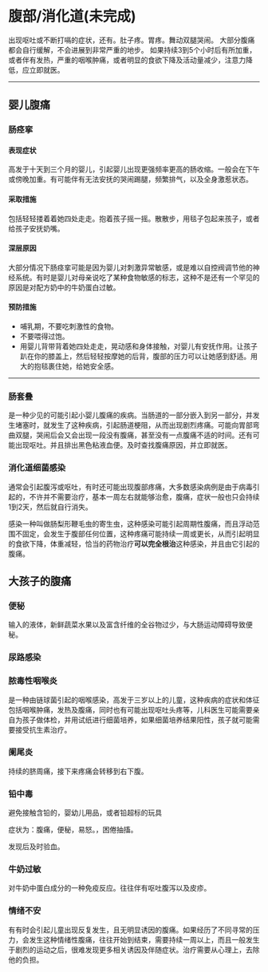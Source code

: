 # 腹部/消化道(未完成) #

出现呕吐或不断打嗝的症状，还有。肚子疼。胃疼。舞动双腿哭闹。
大部分腹痛都会自行缓解，不会进展到非常严重的地步。
如果持续3到5个小时后有所加重，或者伴有发热，严重的咽喉肿痛，或者明显的食欲下降及活动量减少，注意力降低，应立即就医。

---

## 婴儿腹痛 ##

### 肠痉挛 ###

#### 表现症状 ####

高发于十天到三个月的婴儿，引起婴儿出现更强频率更高的肠收缩。一般会在下午或傍晚加重。有可能伴有无法安抚的哭闹踢腿，频繁排气，以及全身激惹状态。

#### 采取措施 ####

包括轻轻搂着着她四处走走。抱着孩子摇一摇。散散步，用毯子包起来孩子，或者给孩子安抚奶嘴。

#### 深层原因 ####

大部分情况下肠痉挛可能是因为婴儿对刺激异常敏感，或是难以自控阀调节他的神经系统。有时是婴儿对母亲说吃了某种食物敏感的标志，这种不是还有一个罕见的原因是对配方奶中的牛奶蛋白过敏。

#### 预防措施 ####

* 哺乳期，不要吃刺激性的食物。
* 不要喂得过饱。
* 用婴儿背带背着她四处走走，晃动感和身体接触，对婴儿有安抚作用。让孩子趴在你的膝盖上，然后轻轻按摩她的后背，腹部的压力可以让她感到舒适。用大的抱毯裹住她，给她安全感。

---

### 肠套叠 ###

是一种少见的可能引起小婴儿腹痛的疾病。当肠道的一部分嵌入到另一部分，并发生堵塞时，就发生了这种疾病，引起肠道梗阻，从而出现剧烈疼痛。可能向胃部弯曲双腿，哭闹后会又会出现一段没有腹痛，甚至没有一点腹痛不适的时间。还有可能出现呕吐。并且排出黑色粘液血便。及时查找腹痛原因，并立即就医。

### 消化道细菌感染 ###

通常会引起腹泻或呕吐，有时还可能出现腹部疼痛，大多数感染病例是由于病毒引起的，不许并不需要治疗，基本一周左右就能够治愈，腹痛，症状一般也只会持续1到2天，然后就自行消失。

感染一种叫做肠梨形鞭毛虫的寄生虫，这种感染可能引起周期性腹痛，而且浮动范围不固定，会发生于腹部任何位置，这种疼痛可能持续一周或更长，从而引起明显的食欲下降，体重减轻，恰当的药物治疗**可以完全根治**这种感染，并且由它引起的腹痛。

## 大孩子的腹痛 ##

### 便秘 ###

输入的液体，新鲜蔬菜水果以及富含纤维的全谷物过少，与大肠运动障碍导致便秘。

### 尿路感染 ###

### 脓毒性咽喉炎 ###

是一种由链球菌引起的咽喉感染，高发于三岁以上的儿童，这种疾病的症状和体征包括咽喉肿痛，发热及腹痛，同时也有可能出现呕吐头疼等，儿科医生可能需要亲自为孩子做体检，并用试纸进行细菌培养，如果细菌培养结果阳性，孩子就可能需要接受抗生素治疗。

### 阑尾炎 ###

持续的脐周痛，接下来疼痛会转移到右下腹。

### 铅中毒 ###

避免接触含铅的，婴幼儿用品，或者铅超标的玩具

症状为：腹痛，便秘，易怒。，困倦抽搐。

发现后及时验血。

### 牛奶过敏 ###

对牛奶中蛋白成分的一种免疫反应。往往伴有呕吐腹泻以及皮疹。

### 情绪不安 ###

有有时会引起儿童出现反复发生，且无明显诱因的腹痛。如果经历了不同寻常的压力，会发生这种情绪性腹痛，往往开始到结束，需要持续一周以上，而且一般发生于剧烈的运动之后，很难发现更多相关诱因及伴随症状。治疗需要从心理上，去除他的负担。